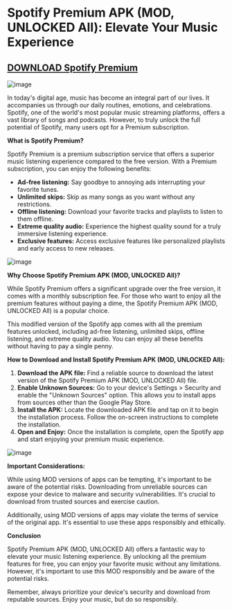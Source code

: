 # **Spotify Premium APK (MOD, UNLOCKED All): Elevate Your Music Experience**

## [DOWNLOAD Spotify Premium](https://modmeme.com/spotify-premium/)

![image](https://github.com/user-attachments/assets/bc78a194-26bd-40b7-a025-26cf7ac5f173)

In today's digital age, music has become an integral part of our lives. It accompanies us through our daily routines, emotions, and celebrations. Spotify, one of the world's most popular music streaming platforms, offers a vast library of songs and podcasts. However, to truly unlock the full potential of Spotify, many users opt for a Premium subscription.

**What is Spotify Premium?**

Spotify Premium is a premium subscription service that offers a superior music listening experience compared to the free version. With a Premium subscription, you can enjoy the following benefits:

* **Ad-free listening:** Say goodbye to annoying ads interrupting your favorite tunes.
* **Unlimited skips:** Skip as many songs as you want without any restrictions.
* **Offline listening:** Download your favorite tracks and playlists to listen to them offline.
* **Extreme quality audio:** Experience the highest quality sound for a truly immersive listening experience.
* **Exclusive features:** Access exclusive features like personalized playlists and early access to new releases.

![image](https://github.com/user-attachments/assets/e3a3a2e0-4a87-42f8-b36a-5d45a9b7a1a9)


**Why Choose Spotify Premium  APK (MOD, UNLOCKED All)?**

While Spotify Premium offers a significant upgrade over the free version, it comes with a monthly subscription fee. For those who want to enjoy all the premium features without paying a dime, the Spotify Premium  APK (MOD, UNLOCKED All) is a popular choice.

This modified version of the Spotify app comes with all the premium features unlocked, including ad-free listening, unlimited skips, offline listening, and extreme quality audio. You can enjoy all these benefits without having to pay a single penny.

**How to Download and Install Spotify Premium  APK (MOD, UNLOCKED All):**

1. **Download the APK file:** Find a reliable source to download the latest version of the Spotify Premium APK (MOD, UNLOCKED All) file. 
2. **Enable Unknown Sources:** Go to your device's Settings > Security and enable the "Unknown Sources" option. This allows you to install apps from sources other than the Google Play Store.
3. **Install the APK:** Locate the downloaded APK file and tap on it to begin the installation process. Follow the on-screen instructions to complete the installation.
4. **Open and Enjoy:** Once the installation is complete, open the Spotify app and start enjoying your premium music experience.

![image](https://github.com/user-attachments/assets/db96b27b-d734-4334-8f01-02ba9df94e18)


**Important Considerations:**

While using MOD versions of apps can be tempting, it's important to be aware of the potential risks. Downloading from unreliable sources can expose your device to malware and security vulnerabilities. It's crucial to download from trusted sources and exercise caution.

Additionally, using MOD versions of apps may violate the terms of service of the original app. It's essential to use these apps responsibly and ethically. 

**Conclusion**

Spotify Premium  APK (MOD, UNLOCKED All) offers a fantastic way to elevate your music listening experience. By unlocking all the premium features for free, you can enjoy your favorite music without any limitations. However, it's important to use this MOD responsibly and be aware of the potential risks.

Remember, always prioritize your device's security and download from reputable sources. Enjoy your music, but do so responsibly.
